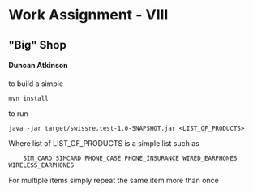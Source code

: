 # Work Assignment - VIII
## "Big" Shop

#### Duncan Atkinson

to build a simple

    mvn install

to run

    java -jar target/swissre.test-1.0-SNAPSHOT.jar <LIST_OF_PRODUCTS>
    
Where list of LIST_OF_PRODUCTS is a simple list such as

        SIM_CARD SIMCARD PHONE_CASE PHONE_INSURANCE WIRED_EARPHONES WIRELESS_EARPHONES
        
For multiple items simply repeat the same item more than once

